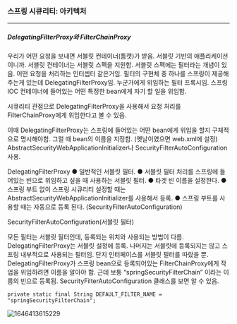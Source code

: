 <h3>스프링 시큐리티: 아키텍처</h3>
<hr/>
<h5>DelegatingFilterProxy와 FilterChainProxy</h5>

우리가 어떤 요청을 보내면 서블릿 컨테이너(톰캣)가 받음. 서블릿 기반의 애플리케이션이니까. 서블릿 컨테이너는 서블릿 스펙을 지원함. 서블릿 스펙에는 필터라는 개념이 있음. 어떤 요청을 처리하는 인터셉터 같은거임. 필터의 구현체 중 하나를 스프링이 제공해주는게 있는데 DelegatingFilterProxy임. 누군가에게 위임하는 필터 프록시임. 스프링 IOC 컨테이너에 들어있는 어떤 특정한 bean에게 자기 할 일을 위임함. 

시큐리티 관점으로 DelegatingFilterProxy을 사용해서 요청 처리를 FilterChainProxy에게 위임한다고 볼 수 있음.

이때 DelegatingFilterProxy는 스프링에 들어있는 어떤 bean에게 위임을 할지 구체적으로 명시해야함. 그럴 때 bean의 이름을 지정함. (옛날이였으면 web.xml에 설정) AbstractSecurityWebApplicationInitializer나 SecurityFilterAutoConfiguration 사용.

DelegatingFilterProxy
	● 일반적인 서블릿 필터.
	● 서블릿 필터 처리를 스프링에 들어있는 빈으로 위임하고 싶을 때 사용하는 서블릿 필터.
	● 타겟 빈 이름을 설정한다.
	● 스프링 부트 없이 스프링 시큐리티 설정할 때는 AbstractSecurityWebApplicationInitializer를 사용해서 등록.
	● 스프링 부트를 사용할 때는 자동으로 등록 된다. (SecurityFilterAutoConfiguration)

SecurityFilterAutoConfiguration(서블릿 필터)

모든 필터는 서블릿 필터인데, 등록되는 위치와 사용되는 방법이 다름. DelegatingFilterProxy는 서블릿 설정에 등록. 나머지는 서블릿에 등록되지는 않고 스프링 내부적으로 사용되는 필터임. 단지 인터페이스를 서블릿 필터를 따랐을 뿐. DelegatingFilterProxy가 스프링 bean으로 등록되어있는 FilterChainProxy에게 작업을 위임하려면 이름을 알아야 함. 근데 보통 “springSecurityFilterChain” 이라는 이름의 빈으로 등록됨. SecurityFilterAutoConfiguration 클래스를 보면 알 수 있음.

`private static final String DEFAULT_FILTER_NAME = "springSecurityFilterChain";`

![1646413615229](https://user-images.githubusercontent.com/43261300/156808570-4366c65e-1907-45f2-a3a9-65667797ff5d.png)



